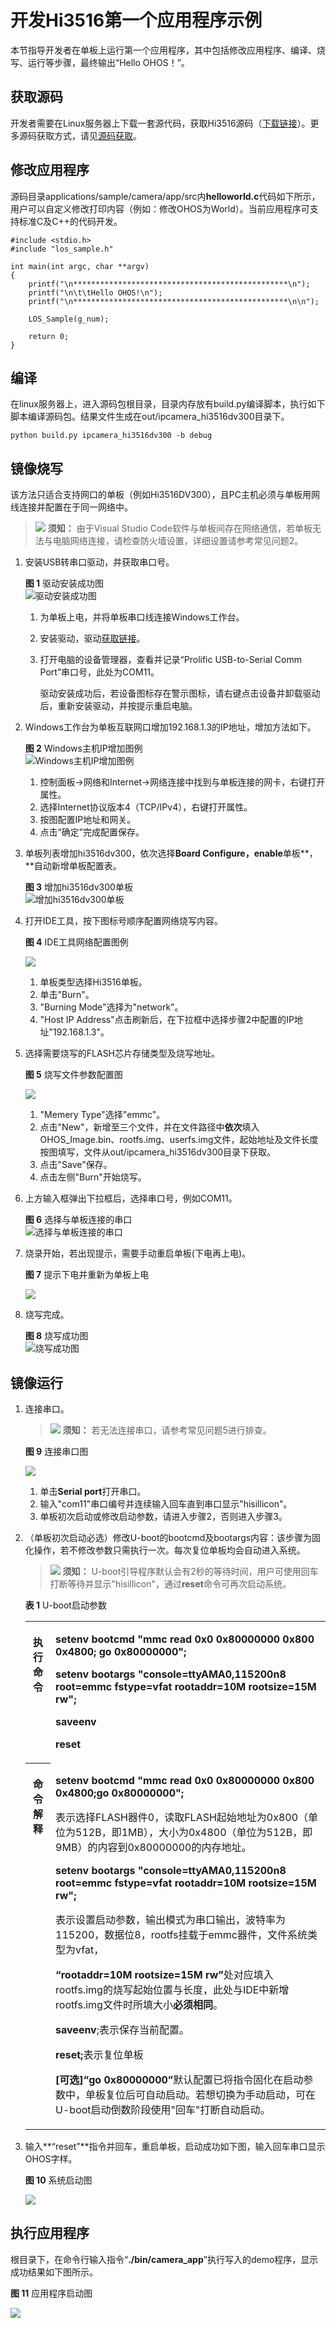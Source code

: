 # 开发Hi3516第一个应用程序示例<a name="ZH-CN_TOPIC_0000001052906247"></a>

本节指导开发者在单板上运行第一个应用程序，其中包括修改应用程序、编译、烧写、运行等步骤，最终输出“Hello OHOS！”。

## 获取源码<a name="section215953714245"></a>

开发者需要在Linux服务器上下载一套源代码，获取Hi3516源码（[下载链接](https://repo.huaweicloud.com/harmonyos/os/1.0/code-1.0.tar.gz)）。更多源码获取方式，请见[源码获取](../get-code/源码获取.md)。

## 修改应用程序<a name="s8efc1952ebfe4d1ea717182e108c29bb"></a>

源码目录applications/sample/camera/app/src内**helloworld.c**代码如下所示，用户可以自定义修改打印内容（例如：修改OHOS为World）。当前应用程序可支持标准C及C++的代码开发。

```
#include <stdio.h>
#include "los_sample.h"

int main(int argc, char **argv)
{
    printf("\n************************************************\n");
    printf("\n\t\tHello OHOS!\n");
    printf("\n************************************************\n\n");

    LOS_Sample(g_num);

    return 0;
}
```

## 编译<a name="section1077671315253"></a>

在linux服务器上，进入源码包根目录，目录内存放有build.py编译脚本，执行如下脚本编译源码包。结果文件生成在out/ipcamera\_hi3516dv300目录下。

```
python build.py ipcamera_hi3516dv300 -b debug
```

## 镜像烧写<a name="section18061240152520"></a>

该方法只适合支持网口的单板（例如Hi3516DV300），且PC主机必须与单板用网线连接并配置在于同一网络中。

>![](public_sys-resources/icon-notice.gif) **须知：** 
>由于Visual Studio Code软件与单板间存在网络通信，若单板无法与电脑网络连接，请检查防火墙设置，详细设置请参考常见问题2。

1.  安装USB转串口驱动，并获取串口号。

    **图 1**  驱动安装成功图<a name="fig18537418237"></a>  
    ![](figures/驱动安装成功图.png "驱动安装成功图")

    1.  为单板上电，并将单板串口线连接Windows工作台。
    2.  安装驱动，驱动[获取链接](http://www.hihope.org/download)。
    3.  打开电脑的设备管理器，查看并记录“Prolific USB-to-Serial Comm Port”串口号，此处为COM11。

        驱动安装成功后，若设备图标存在警示图标，请右键点击设备并卸载驱动后，重新安装驱动，并按提示重启电脑。


2.  Windows工作台为单板互联网口增加192.168.1.3的IP地址，增加方法如下。

    **图 2**  Windows主机IP增加图例<a name="fig1438112431779"></a>  
    ![](figures/Windows主机IP增加图例.png "Windows主机IP增加图例")

    1.  控制面板-\>网络和Internet-\>网络连接中找到与单板连接的网卡，右键打开属性。
    2.  选择Internet协议版本4（TCP/IPv4），右键打开属性。
    3.  按图配置IP地址和网关。
    4.  点击“确定”完成配置保存。

3.  单板列表增加hi3516dv300，依次选择**Board Configure，enable**单板**，**自动新增单板配置表。

    **图 3**  增加hi3516dv300单板<a name="fig152451448203711"></a>  
    ![](figures/增加hi3516dv300单板.png "增加hi3516dv300单板")

4.  打开IDE工具，按下图标号顺序配置网络烧写内容。

    **图 4**  IDE工具网络配置图例<a name="fig79672366813"></a>  
    

    ![](figures/ide.png)

    1.  单板类型选择Hi3516单板。
    2.  单击"Burn"。
    3.  "Burning Mode"选择为"network"。
    4.  "Host IP Address"点击刷新后，在下拉框中选择步骤2中配置的IP地址"192.168.1.3"。

5.  选择需要烧写的FLASH芯片存储类型及烧写地址。

    **图 5**  烧写文件参数配置图<a name="fig11902195416418"></a>  
    

    ![](figures/未命名图片2.png)

    1.  "Memery Type"选择"emmc"。
    2.  点击"New"，新增至三个文件，并在文件路径中**依次**填入OHOS\_Image.bin、rootfs.img、userfs.img文件，起始地址及文件长度按图填写，文件从out/ipcamera\_hi3516dv300目录下获取。
    3.  点击"Save"保存。
    4.  点击左侧"Burn"开始烧写。

6.  上方输入框弹出下拉框后，选择串口号，例如COM11。

    **图 6**  选择与单板连接的串口<a name="fig73452316549"></a>  
    ![](figures/选择与单板连接的串口.png "选择与单板连接的串口")

7.  烧录开始，若出现提示，需要手动重启单板\(下电再上电\)。

    **图 7**  提示下电并重新为单板上电<a name="fig3421920185520"></a>  
    

    ![](figures/reset2.png)

8.  烧写完成。

    **图 8**  烧写成功图<a name="fig88368374585"></a>  
    ![](figures/烧写成功图.png "烧写成功图")


## 镜像运行<a name="section380511712615"></a>

1.  连接串口。

    >![](public_sys-resources/icon-notice.gif) **须知：** 
    >若无法连接串口，请参考常见问题5进行排查。

    **图 9**  连接串口图<a name="fig056645018495"></a>  
    

    ![](figures/chuankou1.png)

    1.  单击**Serial port**打开串口。
    2.  输入"com11"串口编号并连续输入回车直到串口显示"hisillicon"。
    3.  单板初次启动或修改启动参数，请进入步骤2，否则进入步骤3。

2.  （单板初次启动必选）修改U-boot的bootcmd及bootargs内容：该步骤为固化操作，若不修改参数只需执行一次。每次复位单板均会自动进入系统。

    >![](public_sys-resources/icon-notice.gif) **须知：** 
    >U-boot引导程序默认会有2秒的等待时间，用户可使用回车打断等待并显示"hisillicon"，通过**reset**命令可再次启动系统。

    **表 1**  U-boot启动参数

    <a name="table432481061214"></a>
    <table><tbody><tr id="row532461021219"><th class="firstcol" valign="top" width="8.39%" id="mcps1.2.3.1.1"><p id="p1238114718129"><a name="p1238114718129"></a><a name="p1238114718129"></a>执行命令</p>
    </th>
    <td class="cellrowborder" valign="top" width="91.61%" headers="mcps1.2.3.1.1 "><p id="p93816470127"><a name="p93816470127"></a><a name="p93816470127"></a><strong id="b143728351609"><a name="b143728351609"></a><a name="b143728351609"></a>setenv bootcmd "mmc read 0x0 0x80000000 0x800 0x4800; go 0x80000000";</strong></p>
    <p id="p83904761218"><a name="p83904761218"></a><a name="p83904761218"></a><strong id="b14389193520014"><a name="b14389193520014"></a><a name="b14389193520014"></a>setenv bootargs "console=ttyAMA0,115200n8 root=emmc fstype=vfat rootaddr=10M rootsize=15M rw";</strong></p>
    <p id="p7399470123"><a name="p7399470123"></a><a name="p7399470123"></a><strong id="b1041015359012"><a name="b1041015359012"></a><a name="b1041015359012"></a>saveenv</strong></p>
    <p id="p14391747131219"><a name="p14391747131219"></a><a name="p14391747131219"></a><strong id="b84127351701"><a name="b84127351701"></a><a name="b84127351701"></a>reset</strong></p>
    </td>
    </tr>
    <tr id="row6324410171216"><th class="firstcol" valign="top" width="8.39%" id="mcps1.2.3.2.1"><p id="p203915473129"><a name="p203915473129"></a><a name="p203915473129"></a>命令解释</p>
    </th>
    <td class="cellrowborder" valign="top" width="91.61%" headers="mcps1.2.3.2.1 "><p id="p439134715129"><a name="p439134715129"></a><a name="p439134715129"></a><strong id="b14391847171211"><a name="b14391847171211"></a><a name="b14391847171211"></a>setenv bootcmd "mmc read 0x0 0x80000000 0x800 0x4800;go 0x80000000";</strong></p>
    <p id="p1439184741218"><a name="p1439184741218"></a><a name="p1439184741218"></a>表示选择FLASH器件0，读取FLASH起始地址为0x800（单位为512B，即1MB），大小为0x4800（单位为512B，即9MB）的内容到0x80000000的内存地址。</p>
    <p id="p7391347101215"><a name="p7391347101215"></a><a name="p7391347101215"></a><strong id="b0397473129"><a name="b0397473129"></a><a name="b0397473129"></a>setenv bootargs "console=ttyAMA0,115200n8 root=emmc fstype=vfat rootaddr=10M rootsize=15M rw";</strong></p>
    <p id="p939547151215"><a name="p939547151215"></a><a name="p939547151215"></a><strong id="b93984781214"><a name="b93984781214"></a><a name="b93984781214"></a></strong>表示设置启动参数，输出模式为串口输出，波特率为115200，数据位8，rootfs挂载于emmc器件，文件系统类型为vfat，</p>
    <p id="p8402475121"><a name="p8402475121"></a><a name="p8402475121"></a><strong id="b140947121219"><a name="b140947121219"></a><a name="b140947121219"></a>“rootaddr=10M rootsize=15M rw”</strong>处对应填入rootfs.img的烧写起始位置与长度，此处与IDE中新增rootfs.img文件时所填大小<strong id="b124004714129"><a name="b124004714129"></a><a name="b124004714129"></a>必须相同</strong>。</p>
    <p id="p54034712120"><a name="p54034712120"></a><a name="p54034712120"></a><strong id="b1740247111219"><a name="b1740247111219"></a><a name="b1740247111219"></a>saveenv</strong>;表示保存当前配置。</p>
    <p id="p2401247131212"><a name="p2401247131212"></a><a name="p2401247131212"></a><strong id="b1040144710122"><a name="b1040144710122"></a><a name="b1040144710122"></a>reset;</strong>表示复位单板</p>
    <p id="p1440164791213"><a name="p1440164791213"></a><a name="p1440164791213"></a><strong id="b840447121214"><a name="b840447121214"></a><a name="b840447121214"></a>[可选]“go 0x80000000”</strong>默认配置已将指令固化在启动参数中，单板复位后可自动启动。若想切换为手动启动，可在U-boot启动倒数阶段使用"回车"打断自动启动。</p>
    </td>
    </tr>
    </tbody>
    </table>

3.  输入**“reset”**指令并回车，重启单板，启动成功如下图，输入回车串口显示OHOS字样。

    **图 10**  系统启动图<a name="fig10181006376"></a>  
    

    ![](figures/qi1.png)


## 执行应用程序<a name="section5276734182615"></a>

根目录下，在命令行输入指令“**./bin/camera\_app**”执行写入的demo程序，显示成功结果如下图所示。

**图 11**  应用程序启动图<a name="fig36537913815"></a>  


![](figures/qidong.png)

